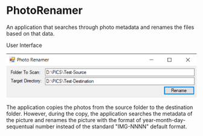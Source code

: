 # PhotoRenamer
An application that searches through photo metadata and renames the files based on that data.

User Interface

![alt text](https://github.com/FrostyDesigner/PhotoRenamer/blob/master/PhotoRenamer1.png)

The application copies the photos from the source folder to the destination folder. However, during the copy, the application searches the metadata of the picture and renames the picture with the format of year-month-day-sequentual number instead of the standard "IMG-NNNN" default format.
